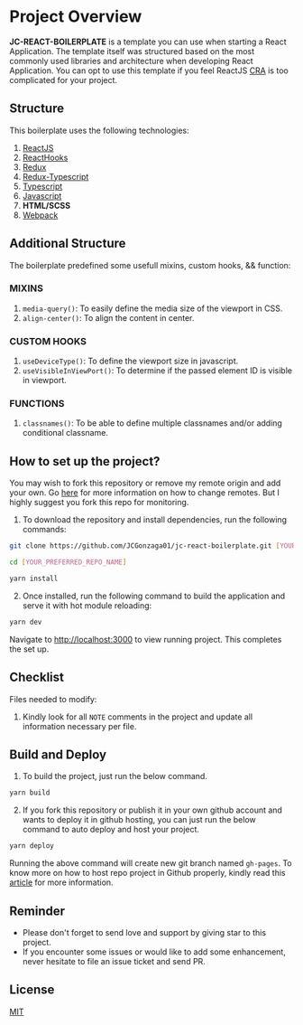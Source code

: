 # Project Overview

**JC-REACT-BOILERPLATE** is a template you can use when starting a React Application.
The template itself was structured based on the most commonly used libraries and architecture when developing React Application.
You can opt to use this template if you feel ReactJS [CRA](https://create-react-app.dev/) is too complicated for your project.

## Structure

This boilerplate uses the following technologies:

1.  [ReactJS](https://reactjs.org/)
2.  [ReactHooks](https://reactjs.org/docs/hooks-intro.html)
3.  [Redux](https://redux.js.org/)
4.  [Redux-Typescript](https://github.com/piotrwitek/react-redux-typescript-guide)
5.  [Typescript](https://www.typescriptlang.org/)
6.  [Javascript](https://developer.mozilla.org/en-US/docs/Web/JavaScript)
7.  **HTML/SCSS**
8.  [Webpack](https://webpack.js.org/)

## Additional Structure

The boilerplate predefined some usefull mixins, custom hooks, && function:

### MIXINS

1. `media-query()`: To easily define the media size of the viewport in CSS.
2. `align-center()`: To align the content in center.

### CUSTOM HOOKS

1. `useDeviceType()`: To define the viewport size in javascript.
2. `useVisibleInViewPort()`: To determine if the passed element ID is visible in viewport.

### FUNCTIONS

1. `classnames()`: To be able to define multiple classnames and/or adding conditional classname.

## How to set up the project?

You may wish to fork this repository or remove my remote origin and add your own. Go [here](https://help.github.com/articles/changing-a-remote-s-url/) for more information on how to change remotes. But I highly suggest you fork this repo for monitoring.

1.  To download the repository and install dependencies, run the following commands:

```bash
git clone https://github.com/JCGonzaga01/jc-react-boilerplate.git [YOUR_PREFERRED_REPO_NAME]

cd [YOUR_PREFERRED_REPO_NAME]

yarn install
```

2. Once installed, run the following command to build the application and serve it with hot module reloading:

```bash
yarn dev
```

Navigate to [http://localhost:3000](http://localhost:3000) to view running project.
This completes the set up.

## Checklist

Files needed to modify:

1. Kindly look for all `NOTE` comments in the project and update all information necessary per file.

## Build and Deploy

1. To build the project, just run the below command.

```bash
yarn build
```

2. If you fork this repository or publish it in your own github account and wants to deploy it in github hosting, you can just run the below command to auto deploy and host your project.

```bash
yarn deploy
```

Running the above command will create new git branch named `gh-pages`.
To know more on how to host repo project in Github properly, kindly read this [article](https://docs.github.com/en/free-pro-team@latest/github/working-with-github-pages/configuring-a-publishing-source-for-your-github-pages-site) for more information.

## Reminder

- Please don't forget to send love and support by giving star to this project.
- If you encounter some issues or would like to add some enhancement, never hesitate to file an issue ticket and send PR.

## License

[MIT](https://github.com/JCGonzaga01/jc-react-boilerplate/blob/master/LICENSE)

